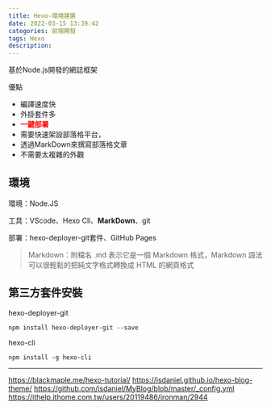 ```yaml
---
title: Hexo-環境建置
date: 2022-03-15 13:39:42
categories: 前端開發
tags: Hexo
description:
---
```

基於Node.js開發的網誌框架

優點
* 編譯速度快
* 外掛套件多
* <font color="#f00">**一鍵部署**</font>
* 需要快速架設部落格平台，
* 透過MarkDown來撰寫部落格文章
* 不需要太複雜的外觀
<!-- more -->

## 環境
環境：Node.JS

工具：VScode、Hexo Cli、**MarkDown**、git

部署：hexo-deployer-git套件、GitHub Pages
> Markdown：附檔名 .md 表示它是一個 Markdown 格式，Markdown 語法可以很輕鬆的把純文字格式轉換成 HTML 的網頁格式
## 第三方套件安裝
hexo-deployer-git
```
npm install hexo-deployer-git --save
```
hexo-cli
```
npm install -g hexo-cli
```

---

https://blackmaple.me/hexo-tutorial/
https://isdaniel.github.io/hexo-blog-theme/
https://github.com/isdaniel/MyBlog/blob/master/_config.yml
https://ithelp.ithome.com.tw/users/20119486/ironman/2944